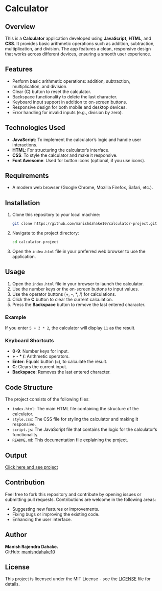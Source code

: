 # Calculator

## Overview
This is a **Calculator** application developed using **JavaScript**, **HTML**, and **CSS**. It provides basic arithmetic operations such as addition, subtraction, multiplication, and division. The app features a clean, responsive design that works across different devices, ensuring a smooth user experience.

## Features
- Perform basic arithmetic operations: addition, subtraction, multiplication, and division.
- Clear (C) button to reset the calculator.
- Backspace functionality to delete the last character.
- Keyboard input support in addition to on-screen buttons.
- Responsive design for both mobile and desktop devices.
- Error handling for invalid inputs (e.g., division by zero).

## Technologies Used
- **JavaScript**: To implement the calculator’s logic and handle user interactions.
- **HTML**: For structuring the calculator’s interface.
- **CSS**: To style the calculator and make it responsive.
- **Font Awesome**: Used for button icons (optional, if you use icons).

## Requirements
- A modern web browser (Google Chrome, Mozilla Firefox, Safari, etc.).

## Installation
1. Clone this repository to your local machine:
    ```bash
    git clone https://github.com/manishdahake10/calculator-project.git
    ```

2. Navigate to the project directory:
    ```bash
    cd calculator-project
    ```

3. Open the `index.html` file in your preferred web browser to use the application.

## Usage
1. Open the `index.html` file in your browser to launch the calculator.
2. Use the number keys or the on-screen buttons to input values.
3. Use the operator buttons (+, -, *, /) for calculations.
4. Click the **C** button to clear the current calculation.
5. Press the **Backspace** button to remove the last entered character.

### Example
If you enter `5 + 3 * 2`, the calculator will display `11` as the result.

### Keyboard Shortcuts
- **0-9**: Number keys for input.
- **+ - * /**: Arithmetic operators.
- **Enter**: Equals button (`=`), to calculate the result.
- **C**: Clears the current input.
- **Backspace**: Removes the last entered character.

## Code Structure
The project consists of the following files:
- `index.html`: The main HTML file containing the structure of the calculator.
- `style.css`: The CSS file for styling the calculator and making it responsive.
- `script.js`: The JavaScript file that contains the logic for the calculator’s functionality.
- `README.md`: This documentation file explaining the project.

## Output
<a href="https://basicsum.netlify.app/"> Click here and see project</a>

## Contribution
Feel free to fork this repository and contribute by opening issues or submitting pull requests. Contributions are welcome in the following areas:
- Suggesting new features or improvements.
- Fixing bugs or improving the existing code.
- Enhancing the user interface.

## Author
**Manish Rajendra Dahake.**  
GitHub: [manishdahake10](https://github.com/manishdahake10)

## License
This project is licensed under the MIT License - see the [LICENSE](LICENSE) file for details.
